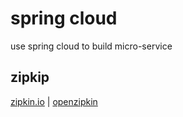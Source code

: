 # spring cloud

use spring cloud to build micro-service

## zipkip

[zipkin.io](https://zipkin.io/pages/quickstart) | [openzipkin](https://github.com/openzipkin/zipkin)
